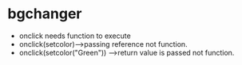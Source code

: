 # bgchanger
- onclick needs function to execute
- onclick(setcolor)-->passing reference not function.
- onclick(setcolor("Green")) -->return value is passed not function.